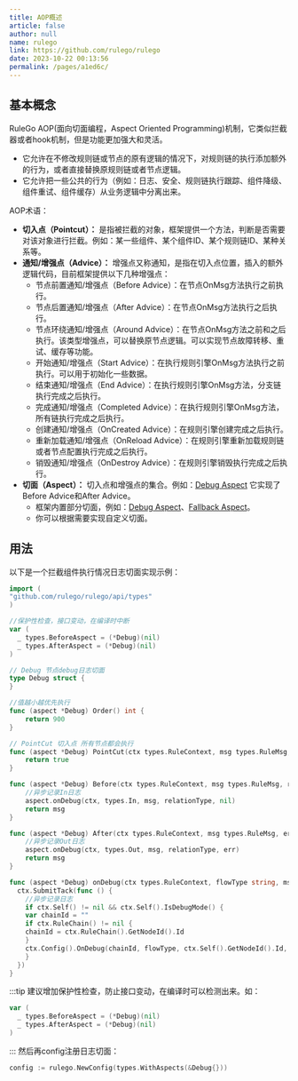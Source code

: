 ```yaml
---
title: AOP概述
article: false
author: null
name: rulego
link: https://github.com/rulego/rulego
date: 2023-10-22 00:13:56
permalink: /pages/a1ed6c/
---
```


## 基本概念

RuleGo AOP(面向切面编程，Aspect Oriented Programming)机制，它类似拦截器或者hook机制，但是功能更加强大和灵活。
- 它允许在不修改规则链或节点的原有逻辑的情况下，对规则链的执行添加额外的行为，或者直接替换原规则链或者节点逻辑。 
- 它允许把一些公共的行为（例如：日志、安全、规则链执行跟踪、组件降级、组件重试、组件缓存）从业务逻辑中分离出来。

AOP术语：

- **切入点（Pointcut）：** 是指被拦截的对象，框架提供一个方法，判断是否需要对该对象进行拦截。例如：某一些组件、某个组件ID、某个规则链ID、某种关系等。
- **通知/增强点（Advice）：** 增强点又称通知，是指在切入点位置，插入的额外逻辑代码，目前框架提供以下几种增强点：
    - 节点前置通知/增强点（Before Advice）：在节点OnMsg方法执行之前执行。
    - 节点后置通知/增强点（After Advice）：在节点OnMsg方法执行之后执行。
    - 节点环绕通知/增强点（Around Advice）：在节点OnMsg方法之前和之后执行。该类型增强点，可以替换原节点逻辑。可以实现节点故障转移、重试、缓存等功能。
    - 开始通知/增强点（Start Advice）：在执行规则引擎OnMsg方法执行之前执行。可以用于初始化一些数据。
    - 结束通知/增强点（End Advice）：在执行规则引擎OnMsg方法，分支链执行完成之后执行。
    - 完成通知/增强点（Completed Advice）：在执行规则引擎OnMsg方法，所有链执行完成之后执行。
    - 创建通知/增强点（OnCreated Advice）：在规则引擎创建完成之后执行。
    - 重新加载通知/增强点（OnReload Advice）：在规则引擎重新加载规则链或者节点配置执行完成之后执行。
    - 销毁通知/增强点（OnDestroy Advice）：在规则引擎销毁执行完成之后执行。
- **切面（Aspect）：** 切入点和增强点的集合。例如：[Debug Aspect](/pages/ead9b2/) 它实现了Before Advice和After Advice。
    - 框架内置部分切面，例如：[Debug Aspect](/pages/ead9b2/)、[Fallback Aspect](/pages/78e359/)。
    - 你可以根据需要实现自定义切面。

## 用法

以下是一个拦截组件执行情况日志切面实现示例：

```go
import (
"github.com/rulego/rulego/api/types"
)

//保护性检查，接口变动，在编译时中断
var (
  _ types.BeforeAspect = (*Debug)(nil)
  _ types.AfterAspect = (*Debug)(nil)
)

// Debug 节点debug日志切面
type Debug struct {
}

//值越小越优先执行
func (aspect *Debug) Order() int {
    return 900
}

// PointCut 切入点 所有节点都会执行
func (aspect *Debug) PointCut(ctx types.RuleContext, msg types.RuleMsg, relationType string) bool {
    return true
}

func (aspect *Debug) Before(ctx types.RuleContext, msg types.RuleMsg, relationType string) types.RuleMsg {
    //异步记录In日志
	aspect.onDebug(ctx, types.In, msg, relationType, nil)
    return msg
}

func (aspect *Debug) After(ctx types.RuleContext, msg types.RuleMsg, err error, relationType string) types.RuleMsg {
    //异步记录Out日志
    aspect.onDebug(ctx, types.Out, msg, relationType, err)
    return msg
}

func (aspect *Debug) onDebug(ctx types.RuleContext, flowType string, msg types.RuleMsg, relationType string, err error) {
  ctx.SubmitTack(func () {
    //异步记录日志
    if ctx.Self() != nil && ctx.Self().IsDebugMode() {
    var chainId = ""
    if ctx.RuleChain() != nil {
    chainId = ctx.RuleChain().GetNodeId().Id
    }
    ctx.Config().OnDebug(chainId, flowType, ctx.Self().GetNodeId().Id, msg.Copy(), relationType, err)
    }
  })
}

```
:::tip 建议增加保护性检查，防止接口变动，在编译时可以检测出来。如：
```go
var (
  _ types.BeforeAspect = (*Debug)(nil)
  _ types.AfterAspect = (*Debug)(nil)
)
```
:::
然后再config注册日志切面：

```go
config := rulego.NewConfig(types.WithAspects(&Debug{}))
```


